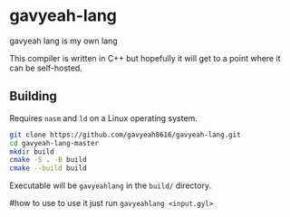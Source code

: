 # gavyeah-lang

gavyeah lang is my own lang 

This compiler is written in C++ but hopefully it will get to a point where it can be self-hosted.

## Building

Requires `nasm` and `ld` on a Linux operating system.

```bash
git clone https://github.com/gavyeah8616/gavyeah-lang.git
cd gavyeah-lang-master
mkdir build
cmake -S . -B build
cmake --build build
```

Executable will be `gavyeahlang` in the `build/` directory.

#how to use
to use it just run `gavyeahlang <input.gyl>`
